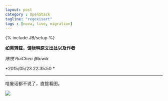 ```yaml
---
layout: post
category : OpenStack
tagline: "regexisart"
tags : [nova, live, migration]
---
```

{% include JB/setup %}

**如需转载，请标明原文出处以及作者**

*陈锐 RuiChen @kiwik*

*2015/05/23 22:35:50 *

----------

啥废话都不说了，直接看图。

![][1]

[1]: https://raw.github.com/kiwik/kiwik.github.io/master/_posts_images/2014-05-23/Live-migration-kilo-RuiChen.bmp